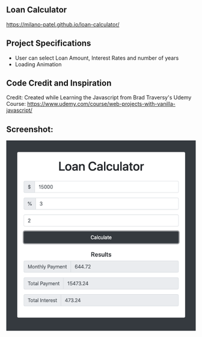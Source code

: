 ## Loan Calculator 
https://milano-patel.github.io/loan-calculator/

## Project Specifications
- User can select Loan Amount, Interest Rates and number of years
- Loading Animation

## Code Credit and Inspiration
Credit: Created while Learning the Javascript from Brad Traversy's Udemy Course: https://www.udemy.com/course/web-projects-with-vanilla-javascript/

## Screenshot:
![UI-Screenshot](img/loan-calculator-ui.png)
